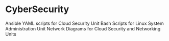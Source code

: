 # CyberSecurity
Ansible YAML scripts for Cloud Security Unit
Bash Scripts for Linux System Administration Unit
Network Diagrams for Cloud Security and Networking Units
